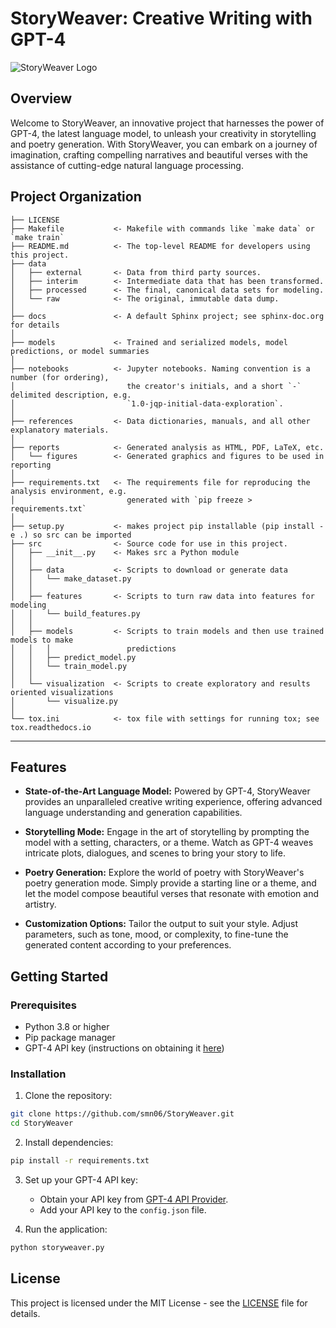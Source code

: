 # StoryWeaver: Creative Writing with GPT-4

![StoryWeaver Logo](link/to/logo.png)

## Overview

Welcome to StoryWeaver, an innovative project that harnesses the power of GPT-4, the latest language model, to unleash your creativity in storytelling and poetry generation. With StoryWeaver, you can embark on a journey of imagination, crafting compelling narratives and beautiful verses with the assistance of cutting-edge natural language processing.

Project Organization
------------

    ├── LICENSE
    ├── Makefile           <- Makefile with commands like `make data` or `make train`
    ├── README.md          <- The top-level README for developers using this project.
    ├── data
    │   ├── external       <- Data from third party sources.
    │   ├── interim        <- Intermediate data that has been transformed.
    │   ├── processed      <- The final, canonical data sets for modeling.
    │   └── raw            <- The original, immutable data dump.
    │
    ├── docs               <- A default Sphinx project; see sphinx-doc.org for details
    │
    ├── models             <- Trained and serialized models, model predictions, or model summaries
    │
    ├── notebooks          <- Jupyter notebooks. Naming convention is a number (for ordering),
    │                         the creator's initials, and a short `-` delimited description, e.g.
    │                         `1.0-jqp-initial-data-exploration`.
    │
    ├── references         <- Data dictionaries, manuals, and all other explanatory materials.
    │
    ├── reports            <- Generated analysis as HTML, PDF, LaTeX, etc.
    │   └── figures        <- Generated graphics and figures to be used in reporting
    │
    ├── requirements.txt   <- The requirements file for reproducing the analysis environment, e.g.
    │                         generated with `pip freeze > requirements.txt`
    │
    ├── setup.py           <- makes project pip installable (pip install -e .) so src can be imported
    ├── src                <- Source code for use in this project.
    │   ├── __init__.py    <- Makes src a Python module
    │   │
    │   ├── data           <- Scripts to download or generate data
    │   │   └── make_dataset.py
    │   │
    │   ├── features       <- Scripts to turn raw data into features for modeling
    │   │   └── build_features.py
    │   │
    │   ├── models         <- Scripts to train models and then use trained models to make
    │   │   │                 predictions
    │   │   ├── predict_model.py
    │   │   └── train_model.py
    │   │
    │   └── visualization  <- Scripts to create exploratory and results oriented visualizations
    │       └── visualize.py
    │
    └── tox.ini            <- tox file with settings for running tox; see tox.readthedocs.io


--------


## Features

- **State-of-the-Art Language Model:** Powered by GPT-4, StoryWeaver provides an unparalleled creative writing experience, offering advanced language understanding and generation capabilities.

- **Storytelling Mode:** Engage in the art of storytelling by prompting the model with a setting, characters, or a theme. Watch as GPT-4 weaves intricate plots, dialogues, and scenes to bring your story to life.

- **Poetry Generation:** Explore the world of poetry with StoryWeaver's poetry generation mode. Simply provide a starting line or a theme, and let the model compose beautiful verses that resonate with emotion and artistry.

- **Customization Options:** Tailor the output to suit your style. Adjust parameters, such as tone, mood, or complexity, to fine-tune the generated content according to your preferences.

## Getting Started

### Prerequisites

- Python 3.8 or higher
- Pip package manager
- GPT-4 API key (instructions on obtaining it [here](https://gpt4-api-provider.com))

### Installation

1. Clone the repository:

```bash
git clone https://github.com/smn06/StoryWeaver.git
cd StoryWeaver
```

2. Install dependencies:

```bash
pip install -r requirements.txt
```

3. Set up your GPT-4 API key:

   - Obtain your API key from [GPT-4 API Provider](https://gpt4-api-provider.com).
   - Add your API key to the `config.json` file.

4. Run the application:

```bash
python storyweaver.py
```

## License

This project is licensed under the MIT License - see the [LICENSE](LICENSE) file for details.



